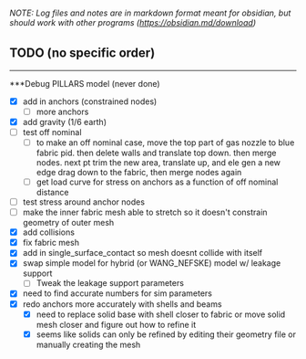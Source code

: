 ###### NOTE: Log files and notes are in markdown format meant for obsidian, but should work with other programs (https://obsidian.md/download)

## TODO (no specific order)
---
***Debug PILLARS model (never done)
- [x] add in anchors (constrained nodes)
	- [ ] more anchors
- [x] add gravity (1/6 earth)
- [ ] test off nominal
	- [ ] to make an off nominal case, move the top part of gas nozzle to blue fabric pid. then delete walls and translate top down. then merge nodes. next pt trim the new area, translate up, and ele gen a new edge drag down to the fabric, then merge nodes again
	- [ ] get load curve for stress on anchors as a function of off nominal distance
- [ ] test stress around anchor nodes
- [ ] make the inner fabric mesh able to stretch so it doesn't constrain geometry of outer mesh
- [x] add collisions
- [x] fix fabric mesh
- [x] add in single_surface_contact so mesh doesnt collide with itself
- [x] swap simple model for hybrid (or WANG_NEFSKE) model w/ leakage support
	- [ ] Tweak the leakage support parameters
- [x] need to find accurate numbers for sim parameters
- [x] redo anchors more accurately with shells and beams
	- [x] need to replace solid base with shell closer to fabric or move solid mesh closer and figure out how to refine it
	- [x] seems like solids can only be refined by editing their geometry file or manually creating the mesh